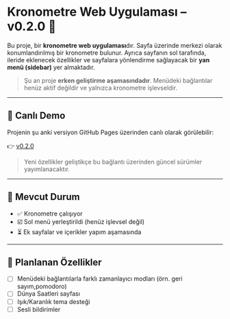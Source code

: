 # Kronometre Web Uygulaması – v0.2.0 🚧

Bu proje, bir **kronometre web uygulaması**dır. Sayfa üzerinde merkezi olarak konumlandırılmış bir kronometre bulunur. Ayrıca sayfanın sol tarafında, ileride eklenecek özellikler ve sayfalara yönlendirme sağlayacak bir **yan menü (sidebar)** yer almaktadır.
> Şu an proje **erken geliştirme aşamasındadır**. Menüdeki bağlantılar henüz aktif değildir ve yalnızca kronometre işlevseldir.

---

## 🔴 Canlı Demo

Projenin şu anki versiyon GitHub Pages üzerinden canlı olarak görülebilir:

👉 [v0.2.0](https://zelihaoz.github.io/Kronometre/)

> Yeni özellikler geliştikçe bu bağlantı üzerinden güncel sürümler yayımlanacaktır.

---

## 🚧 Mevcut Durum

- ✅ Kronometre çalışıyor  
- ☑️ Sol menü yerleştirildi (henüz işlevsel değil)  
- ⏳ Ek sayfalar ve içerikler yapım aşamasında  

---

## 📌 Planlanan Özellikler

- [ ] Menüdeki bağlantılarla farklı zamanlayıcı modları (örn. geri sayım,pomodoro)  
- [ ] Dünya Saatleri sayfası  
- [ ] Işık/Karanlık tema desteği  
- [ ] Sesli bildirimler  

